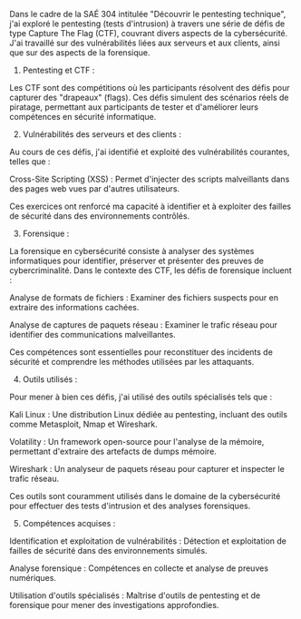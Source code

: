 Dans le cadre de la SAÉ 304 intitulée "Découvrir le pentesting technique", j'ai exploré le pentesting (tests d'intrusion) à travers une série de défis de type Capture The Flag (CTF), couvrant divers aspects de la cybersécurité. J'ai travaillé sur des vulnérabilités liées aux serveurs et aux clients, ainsi que sur des aspects de la forensique.

1. Pentesting et CTF :

Les CTF sont des compétitions où les participants résolvent des défis pour capturer des "drapeaux" (flags). Ces défis simulent des scénarios réels de piratage, permettant aux participants de tester et d'améliorer leurs compétences en sécurité informatique.

2. Vulnérabilités des serveurs et des clients :

Au cours de ces défis, j'ai identifié et exploité des vulnérabilités courantes, telles que :

Cross-Site Scripting (XSS) : Permet d'injecter des scripts malveillants dans des pages web vues par d'autres utilisateurs.

Ces exercices ont renforcé ma capacité à identifier et à exploiter des failles de sécurité dans des environnements contrôlés.

3. Forensique :

La forensique en cybersécurité consiste à analyser des systèmes informatiques pour identifier, préserver et présenter des preuves de cybercriminalité. Dans le contexte des CTF, les défis de forensique incluent :

Analyse de formats de fichiers : Examiner des fichiers suspects pour en extraire des informations cachées.

Analyse de captures de paquets réseau : Examiner le trafic réseau pour identifier des communications malveillantes.

Ces compétences sont essentielles pour reconstituer des incidents de sécurité et comprendre les méthodes utilisées par les attaquants.

4. Outils utilisés :

Pour mener à bien ces défis, j'ai utilisé des outils spécialisés tels que :

Kali Linux : Une distribution Linux dédiée au pentesting, incluant des outils comme Metasploit, Nmap et Wireshark.

Volatility : Un framework open-source pour l'analyse de la mémoire, permettant d'extraire des artefacts de dumps mémoire.

Wireshark : Un analyseur de paquets réseau pour capturer et inspecter le trafic réseau.

Ces outils sont couramment utilisés dans le domaine de la cybersécurité pour effectuer des tests d'intrusion et des analyses forensiques.

5. Compétences acquises :

Identification et exploitation de vulnérabilités : Détection et exploitation de failles de sécurité dans des environnements simulés.

Analyse forensique : Compétences en collecte et analyse de preuves numériques.

Utilisation d'outils spécialisés : Maîtrise d'outils de pentesting et de forensique pour mener des investigations approfondies.
